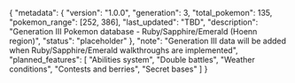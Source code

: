 {
  "metadata": {
    "version": "1.0.0",
    "generation": 3,
    "total_pokemon": 135,
    "pokemon_range": [252, 386],
    "last_updated": "TBD", 
    "description": "Generation III Pokemon database - Ruby/Sapphire/Emerald (Hoenn region)",
    "status": "placeholder"
  },
  "note": "Generation III data will be added when Ruby/Sapphire/Emerald walkthroughs are implemented",
  "planned_features": [
    "Abilities system",
    "Double battles",
    "Weather conditions",
    "Contests and berries",
    "Secret bases"
  ]
}

